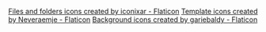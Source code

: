 <a href="https://www.flaticon.com/free-icons/files-and-folders" title="files and folders icons">Files and folders icons created by iconixar - Flaticon</a>
<a href="https://www.flaticon.com/free-icons/template" title="template icons">Template icons created by Neveraemje - Flaticon</a>
<a href="https://www.flaticon.com/free-icons/background" title="background icons">Background icons created by gariebaldy - Flaticon</a>